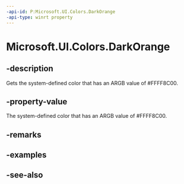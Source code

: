 ```yaml
---
-api-id: P:Microsoft.UI.Colors.DarkOrange
-api-type: winrt property
---
```


<!-- Property syntax
public Windows.UI.Color DarkOrange { get; }
-->

# Microsoft.UI.Colors.DarkOrange

## -description

Gets the system-defined color that has an ARGB value of #FFFF8C00.

## -property-value

The system-defined color that has an ARGB value of #FFFF8C00.

## -remarks

## -examples

## -see-also

